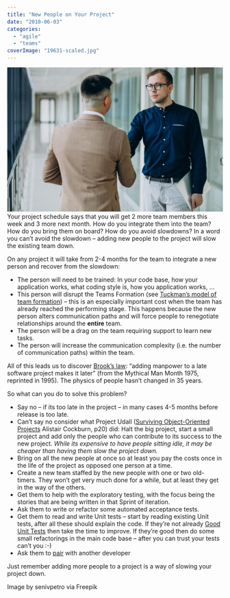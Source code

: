 ```yaml
---
title: "New People on Your Project"
date: "2010-06-03"
categories: 
  - "agile"
  - "teams"
coverImage: "19631-scaled.jpg"
---
```


![Two male partners shaking hands at the office - image by senivpetro via Freepik](images/19631-1024x683.jpg)Your project schedule says that you will get 2 more team members this week and 3 more next month. How do you integrate them into the team? How do you bring them on board? How do you avoid slowdowns? In a word you can’t avoid the slowdown – adding new people to the project will slow the existing team down.

On any project it will take from 2-4 months for the team to integrate a new person and recover from the slowdown:

- The person will need to be trained: In your code base, how your application works, what coding style is, how you application works, …
- This person will disrupt the Teams Formation (see [Tuckman’s model of team formation](https://en.wikipedia.org/wiki/Tuckman%27s_stages_of_group_development)) – this is an especially important cost when the team has already reached the performing stage. This happens because the new person alters communication paths and will force people to renegotiate relationships around the **entire** team.
- The person will be a drag on the team requiring support to learn new tasks.
- The person will increase the communication complexity (i.e. the number of communication paths) within the team.

All of this leads us to discover [Brook’s law](https://en.wikipedia.org/wiki/Brooks's_law): “adding manpower to a late software project makes it later” (from the Mythical Man Month 1975, reprinted in 1995). The physics of people hasn’t changed in 35 years.

So what can you do to solve this problem?

- Say no – if its too late in the project – in many cases 4-5 months before release is too late.
- Can’t say no consider what Project Udall ([Surviving Object-Oriented Projects](https://www.amazon.com/gp/product/0201498340/&tag=notesfromatoo-20) Alistair Cockburn, p20) did: Halt the big project, start a small project and add only the people who can contribute to its success to the new project. _While its expensive to have people sitting idle, it may be cheaper than having them slow the project down._
- Bring on all the new people at once so at least you pay the costs once in the life of the project as opposed one person at a time.
- Create a new team staffed by the new people with one or two old-timers. They won’t get very much done for a while, but at least they get in the way of the others.
- Get them to help with the exploratory testing, with the focus being the stories that are being written in that Sprint of iteration.
- Ask them to write or refactor some automated acceptance tests.
- Get them to read and write Unit tests – start by reading existing Unit tests, after all these should explain the code. If they’re not already [Good Unit Tests](https://www.infoq.com/news/2009/07/Better-Unit-Tests/) then take the time to improve. If they’re good then do some small refactorings in the main code base – after you can trust your tests can’t you :-)
- Ask them to [pair](/blog/pair-programmin.html) with another developer

Just remember adding more people to a project is a way of slowing your project down.

Image by senivpetro via Freepik
